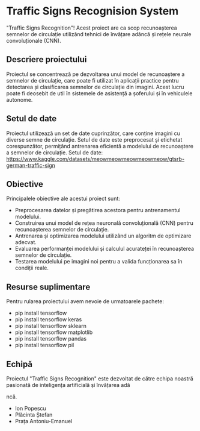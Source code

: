 # Traffic Signs Recognision System


"Traffic Signs Recognition"! Acest proiect are ca scop recunoașterea semnelor de circulație utilizând tehnici de învățare adâncă și rețele neurale convoluționale (CNN).

## Descriere proiectului

Proiectul se concentrează pe dezvoltarea unui model de recunoaștere a semnelor de circulație, care poate fi utilizat în aplicații practice pentru detectarea și clasificarea semnelor de circulație din imagini. Acest lucru poate fi deosebit de util în sistemele de asistență a șoferului și în vehiculele autonome.

## Setul de date

Proiectul utilizează un set de date cuprinzător, care conține imagini cu diverse semne de circulație. Setul de date este preprocesat și etichetat corespunzător, permițând antrenarea eficientă a modelului de recunoaștere a semnelor de circulație.
Setul de date: https://www.kaggle.com/datasets/meowmeowmeowmeowmeow/gtsrb-german-traffic-sign

## Obiective

Principalele obiective ale acestui proiect sunt:

- Preprocesarea datelor și pregătirea acestora pentru antrenamentul modelului.
- Construirea unui model de rețea neuronală convoluțională (CNN) pentru recunoașterea semnelor de circulație.
- Antrenarea și optimizarea modelului utilizând un algoritm de optimizare adecvat.
- Evaluarea performanței modelului și calculul acurateței în recunoașterea semnelor de circulație.
- Testarea modelului pe imagini noi pentru a valida funcționarea sa în condiții reale.

## Resurse suplimentare

Pentru rularea proiectului avem nevoie de urmatoarele pachete:
- pip install tensorflow 
- pip install tensorflow keras 
- pip install tensorflow sklearn 
- pip install tensorflow matplotlib 
- pip install tensorflow pandas 
- pip install tensorflow pil

## Echipă

Proiectul "Traffic Signs Recognition" este dezvoltat de către echipa noastră pasionată de inteligența artificială și învățarea adâ

ncă.

- Ion Popescu
- Plăcinta Ștefan
- Prața Antoniu-Emanuel
